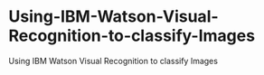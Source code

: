 # Using-IBM-Watson-Visual-Recognition-to-classify-Images
Using IBM Watson Visual Recognition to classify Images
